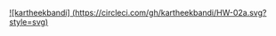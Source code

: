 [![kartheekbandi]
(https://circleci.com/gh/kartheekbandi/HW-02a.svg?style=svg)](https://app.circleci.com/pipelines/github/kartheekbandi/HW-02a?branch=main&filter=all)
